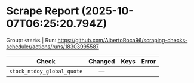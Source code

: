 # Scrape Report (2025-10-07T06:25:20.794Z)

Group: `stocks`  |  Run: https://github.com/AlbertoRoca96/scraping-checks-scheduler/actions/runs/18303995587

| Check | Changed | Keys | Error |
|---|:---:|:--|:--|
| `stock_ntdoy_global_quote` | — |  |  |
